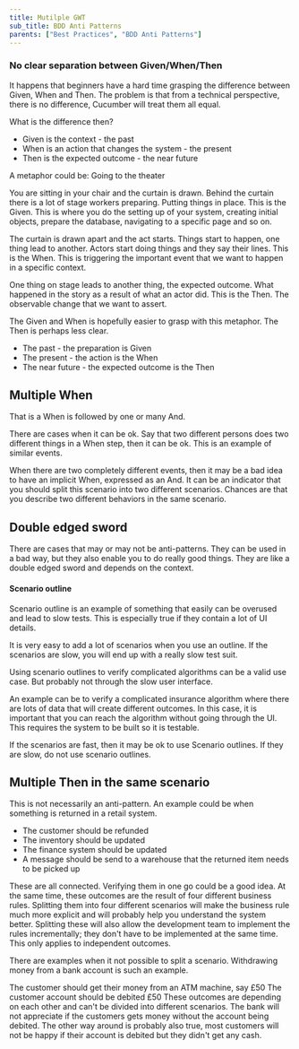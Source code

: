 ```yaml
---
title: Mutilple GWT
sub_title: BDD Anti Patterns
parents: ["Best Practices", "BDD Anti Patterns"]
---
```


### No clear separation between Given/When/Then

It happens that beginners have a hard time grasping the difference between Given, When and Then. The problem is that from a technical perspective, there is no difference, Cucumber will treat them all equal.

What is the difference then?

* Given is the context - the past
* When is an action that changes the system - the present
* Then is the expected outcome - the near future

A metaphor could be: Going to the theater

You are sitting in your chair and the curtain is drawn. Behind the curtain there is a lot of stage workers preparing. Putting things in place. This is the Given. This is where you do the setting up of your system, creating initial objects, prepare the database, navigating to a specific page and so on.

The curtain is drawn apart and the act starts. Things start to happen, one thing lead to another. Actors start doing things and they say their lines. This is the When. This is triggering the important event that we want to happen in a specific context.

One thing on stage leads to another thing, the expected outcome. What happened in the story as a result of what an actor did. This is the Then. The observable change that we want to assert.

The Given and When is hopefully easier to grasp with this metaphor. The Then is perhaps less clear.

* The past - the preparation is Given
* The present - the action is the When
* The near future - the expected outcome is the Then

## Multiple When
That is a When is followed by one or many And.

There are cases when it can be ok. Say that two different persons does two different things in a When step, then it can be ok. This is an example of similar events.

When there are two completely different events, then it may be a bad idea to have an implicit When, expressed as an And. It can be an indicator that you should split this scenario into two different scenarios. Chances are that you describe two different behaviors in the same scenario.

## Double edged sword

There are cases that may or may not be anti-patterns. They can be used in a bad way, but they also enable you to do really good things. They are like a double edged sword and depends on the context.

#### Scenario outline

Scenario outline is an example of something that easily can be overused and lead to slow tests. This is especially true if they contain a lot of UI details.

It is very easy to add a lot of scenarios when you use an outline. If the scenarios are slow, you will end up with a really slow test suit.

Using scenario outlines to verify complicated algorithms can be a valid use case. But probably not through the slow user interface.

An example can be to verify a complicated insurance algorithm where there are lots of data that will create different outcomes. In this case, it is important that you can reach the algorithm without going through the UI. This requires the system to be built so it is testable.

If the scenarios are fast, then it may be ok to use Scenario outlines. If they are slow, do not use scenario outlines.

## Multiple Then in the same scenario

This is not necessarily an anti-pattern. An example could be when something is returned in a retail system.

* The customer should be refunded
* The inventory should be updated
* The finance system should be updated
* A message should be send to a warehouse that the returned item needs to be picked up

These are all connected. Verifying them in one go could be a good idea. At the same time, these outcomes are the result of four different business rules. Splitting them into four different scenarios will make the business rule much more explicit and will probably help you understand the system better. Splitting these will also allow the development team to implement the rules incrementally; they don't have to be implemented at the same time. This only applies to independent outcomes.

There are examples when it not possible to split a scenario. Withdrawing money from a bank account is such an example.

The customer should get their money from an ATM machine, say £50
The customer account should be debited £50
These outcomes are depending on each other and can't be divided into different scenarios. The bank will not appreciate if the customers gets money without the account being debited. The other way around is probably also true, most customers will not be happy if their account is debited but they didn't get any cash.

